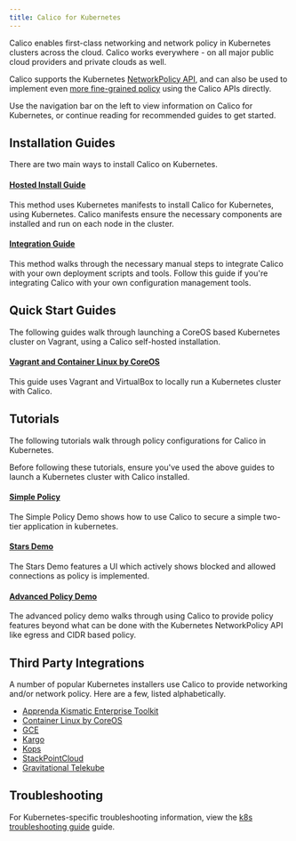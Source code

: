 ```yaml
---
title: Calico for Kubernetes
---
```


Calico enables first-class networking and network policy in Kubernetes clusters across the cloud.  Calico works
everywhere - on all major public cloud providers and private clouds as well.

Calico supports the Kubernetes [NetworkPolicy API](http://kubernetes.io/docs/user-guide/networkpolicies/),
and can also be used to implement even [more fine-grained policy](tutorials/advanced-policy)
using the Calico APIs directly.

Use the navigation bar on the left to view information on Calico for Kubernetes,
or continue reading for recommended guides to get started.

## Installation Guides

There are two main ways to install Calico on Kubernetes.

#### [Hosted Install Guide]({{site.baseurl}}/{{page.version}}/getting-started/kubernetes/installation/hosted)

This method uses Kubernetes manifests to install Calico for Kubernetes, using Kubernetes.
Calico manifests ensure the necessary components are installed and run on each node in the cluster.

#### [Integration Guide]({{site.baseurl}}/{{page.version}}/getting-started/kubernetes/installation/integration)

This method walks through the necessary manual steps to integrate Calico with your own deployment scripts and tools.  Follow
this guide if you're integrating Calico with your own configuration management tools.

## Quick Start Guides

The following guides walk through launching a CoreOS based Kubernetes cluster on Vagrant, using a
Calico self-hosted installation.

#### [Vagrant and Container Linux by CoreOS ]({{site.baseurl}}/{{page.version}}/getting-started/kubernetes/installation/vagrant/)

This guide uses Vagrant and VirtualBox to locally run a Kubernetes
cluster with Calico.

## Tutorials

The following tutorials walk through policy configurations for Calico in Kubernetes.

Before following these tutorials, ensure you've used the above guides to launch
a Kubernetes cluster with Calico installed.

#### [Simple Policy](tutorials/simple-policy)

The Simple Policy Demo shows how to use Calico to secure a simple two-tier application in kubernetes.

#### [Stars Demo](tutorials/stars-policy/)

The Stars Demo features a UI which actively shows blocked and allowed
connections as policy is implemented.

#### [Advanced Policy Demo](tutorials/advanced-policy)

The advanced policy demo walks through using Calico to provide policy features beyond
what can be done with the Kubernetes NetworkPolicy API like egress and CIDR based policy.

## Third Party Integrations

A number of popular Kubernetes installers use Calico to provide networking and/or network policy.
Here are a few, listed alphabetically.

- [Apprenda Kismatic Enterprise Toolkit](https://github.com/apprenda/kismatic)
- [Container Linux by CoreOS](https://coreos.com/kubernetes/docs/latest/)
- [GCE](http://kubernetes.io/docs/getting-started-guides/network-policy/calico/)
- [Kargo](https://github.com/kubernetes-incubator/kargo)
- [Kops](https://github.com/kubernetes/kops)
- [StackPointCloud](https://stackpoint.io)
- [Gravitational Telekube](http://gravitational.com/blog/gravitational-tigera-partnership/)

## Troubleshooting

For Kubernetes-specific troubleshooting information, view the [k8s troubleshooting guide]({{site.baseurl}}/{{page.version}}/getting-started/kubernetes/troubleshooting) guide.
